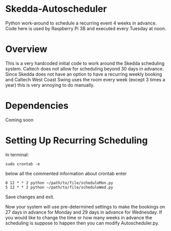 # Skedda-Autoscheduler
Python work-around to schedule a recurring event 4 weeks in advance. Code here is used by Raspberry Pi 3B and executed every Tuesday at noon.

# Overview
This is a very hardcoded initial code to work around the Skedda scheduling system. Caltech does not allow for scheduling beyond 30 days in advance. Since Skedda does not have an option to have a recurring weekly booking and Caltech West Coast Swing uses the room every week (except 3 times a year) this is very annoying to do manually.

# Dependencies
Coming soon

# Setting Up Recurring Scheduling

In terminal:

```
sudo crontab -e
```

below all the commented information about crontab enter

```
0 12 * * 2 python ~/path/to/file/scheduleMon.py
5 12 * * 2 python ~/path/to/file/scheduleWed.py
```

Save changes and exit.

Now your system will use pre-determined settings to make the bookings on 27 days in advance for Monday and 29 days in advance for Wednesday. If you would like to change the time or how many weeks in advance the scheduling is suppose to happen then you can modify  Autoscheduler.py.

